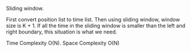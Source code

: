 Sliding window.

First convert position list to time list. Then using sliding window, window size is K + 1. If all the time in the sliding window is smaller than the left and right boundary, this situation is what we need.


Time Complexity O(N). Space Complexity O(N)